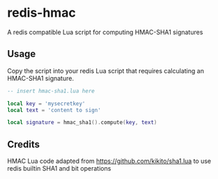 # redis-hmac

A redis compatible Lua script for computing HMAC-SHA1 signatures

## Usage

Copy the script into your redis Lua script that requires calculating an HMAC-SHA1 signature.

```lua
-- insert hmac-sha1.lua here

local key = 'mysecretkey'
local text = 'content to sign'

local signature = hmac_sha1().compute(key, text)
```

## Credits

HMAC Lua code adapted from https://github.com/kikito/sha1.lua to use redis builtin SHA1 and bit operations